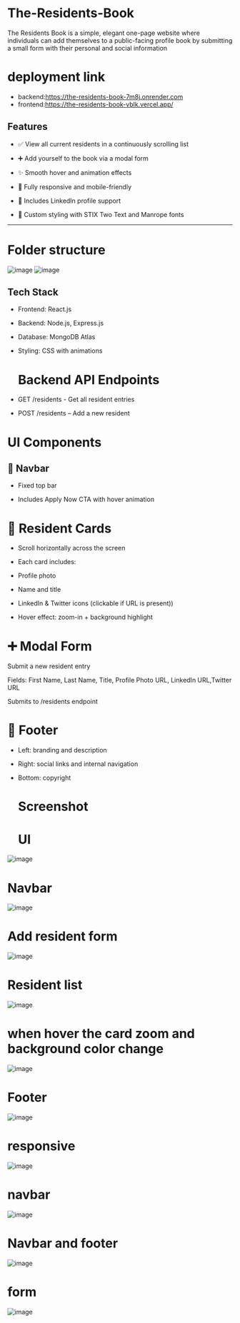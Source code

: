 # The-Residents-Book
The Residents Book is a simple, elegant one-page website where individuals can add themselves to a public-facing profile book by submitting a small form with their personal and social information

 # deployment link
 - backend:https://the-residents-book-7m8j.onrender.com
 - frontend:https://the-residents-book-vblk.vercel.app/
## Features

- ✅ View all current residents in a continuously scrolling list

- ➕ Add yourself to the book via a modal form

- ✨ Smooth hover and animation effects

- 📱 Fully responsive and mobile-friendly

- 🔗 Includes LinkedIn profile support

- 💅 Custom styling with STIX Two Text and Manrope fonts

---
# Folder structure
![image](https://github.com/user-attachments/assets/7c3482cd-464a-4c29-8154-eac68f81e4cc)
![image](https://github.com/user-attachments/assets/a339df45-2679-496c-8f0b-04cc3699389d)




## Tech Stack

- Frontend: React.js
- Backend: Node.js, Express.js
- Database: MongoDB Atlas
- Styling: CSS with animations
  # Backend API Endpoints
- GET /residents - Get all resident entries

- POST /residents – Add a new resident
#  UI Components
## 🧭 Navbar
- Fixed top bar

- Includes Apply Now CTA with hover animation

# 👤 Resident Cards
- Scroll horizontally across the screen

- Each card includes:

- Profile photo

- Name and title

- LinkedIn & Twitter icons (clickable if URL is present))

- Hover effect: zoom-in + background highlight

# ➕ Modal Form
Submit a new resident entry

Fields: First Name, Last Name, Title, Profile Photo URL, LinkedIn URL,Twitter URL

Submits to /residents endpoint



# 👣 Footer
- Left: branding and description

- Right: social links and internal navigation

- Bottom: copyright

  # Screenshot
  # UI
![image](https://github.com/user-attachments/assets/93dc6b12-710b-4b9a-8280-c3983f08b1b6)
 # Navbar
 ![image](https://github.com/user-attachments/assets/c9aedc2d-21bc-47f3-ae44-e89ebe57a86b)
# Add resident form
![image](https://github.com/user-attachments/assets/7e8a7322-f49e-4b31-886d-01509b644799)
# Resident list
![image](https://github.com/user-attachments/assets/74e0c08a-94ea-4807-bc8a-1869269ade82)
# when hover the card zoom and background color change
![image](https://github.com/user-attachments/assets/66bd9288-1544-4017-ae5f-a95836e92357)

# Footer
![image](https://github.com/user-attachments/assets/d2c7460c-77fe-4220-8540-84f6652e1657)

# responsive
![image](https://github.com/user-attachments/assets/f2b4f1f4-b68a-4b9b-9658-c103c582d33f)
 # navbar
 ![image](https://github.com/user-attachments/assets/2978fbc2-51c3-4e67-95df-4122f01d41d9)
 # Navbar and footer
 ![image](https://github.com/user-attachments/assets/8aa178a4-66c5-48bd-98a3-a9c04012358f)
 # form
 ![image](https://github.com/user-attachments/assets/6d298285-bc1e-4682-bb24-5e020dcff000)











